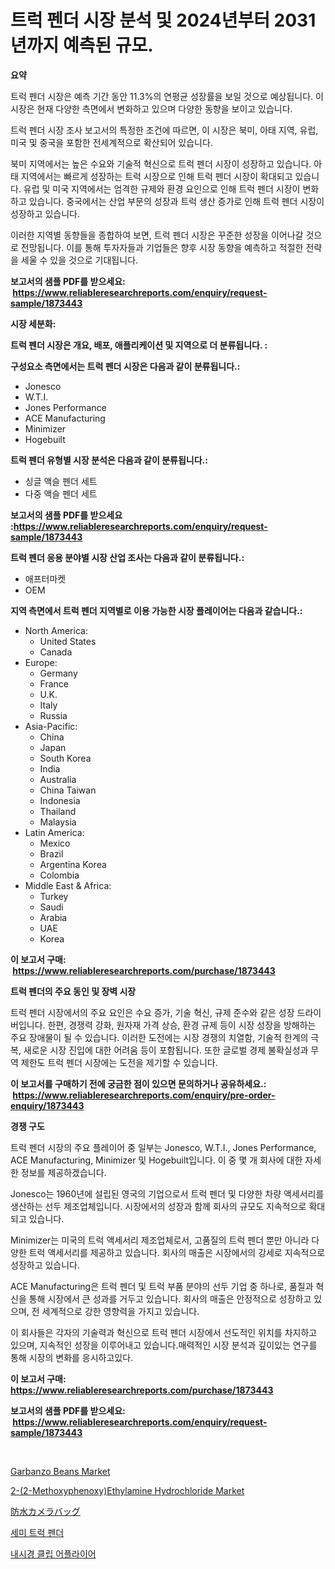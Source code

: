 <p><h1>트럭 펜더 시장 분석 및 2024년부터 2031년까지 예측된 규모.</h1></p><p><strong>요약</strong></p>
<p><p>트럭 펜더 시장은 예측 기간 동안 11.3%의 연평균 성장률을 보일 것으로 예상됩니다. 이 시장은 현재 다양한 측면에서 변화하고 있으며 다양한 동향을 보이고 있습니다.</p><p>트럭 펜더 시장 조사 보고서의 특정한 조건에 따르면, 이 시장은 북미, 아태 지역, 유럽, 미국 및 중국을 포함한 전세계적으로 확산되어 있습니다. </p><p>북미 지역에서는 높은 수요와 기술적 혁신으로 트럭 펜더 시장이 성장하고 있습니다. 아태 지역에서는 빠르게 성장하는 트럭 시장으로 인해 트럭 펜더 시장이 확대되고 있습니다. 유럽 및 미국 지역에서는 엄격한 규제와 환경 요인으로 인해 트럭 펜더 시장이 변화하고 있습니다. 중국에서는 산업 부문의 성장과 트럭 생산 증가로 인해 트럭 펜더 시장이 성장하고 있습니다.</p><p>이러한 지역별 동향들을 종합하여 보면, 트럭 펜더 시장은 꾸준한 성장을 이어나갈 것으로 전망됩니다. 이를 통해 투자자들과 기업들은 향후 시장 동향을 예측하고 적절한 전략을 세울 수 있을 것으로 기대됩니다.</p></p>
<p><strong>보고서의 샘플 PDF를 받으세요: &nbsp;<a href="https://www.reliableresearchreports.com/enquiry/request-sample/1873443">https://www.reliableresearchreports.com/enquiry/request-sample/1873443</a></strong></p>
<p><strong>시장 세분화:</strong></p>
<p><strong> 트럭 펜더 시장은 개요, 배포, 애플리케이션 및 지역으로 더 분류됩니다. :</strong></p>
<p><strong>구성요소 측면에서는 트럭 펜더 시장은 다음과 같이 분류됩니다.:</strong></p>
<p><ul><li>Jonesco</li><li>W.T.I.</li><li>Jones Performance</li><li>ACE Manufacturing</li><li>Minimizer</li><li>Hogebuilt</li></ul></p>
<p><strong> 트럭 펜더 유형별 시장 분석은 다음과 같이 분류됩니다.:</strong></p>
<p><ul><li>싱글 액슬 펜더 세트</li><li>다중 액슬 펜더 세트</li></ul></p>
<p><strong>보고서의 샘플 PDF를 받으세요 :<a href="https://www.reliableresearchreports.com/enquiry/request-sample/1873443">https://www.reliableresearchreports.com/enquiry/request-sample/1873443</a></strong></p>
<p><strong> 트럭 펜더 응용 분야별 시장 산업 조사는 다음과 같이 분류됩니다.:</strong></p>
<p><ul><li>애프터마켓</li><li>OEM</li></ul></p>
<p><strong>지역 측면에서 트럭 펜더 지역별로 이용 가능한 시장 플레이어는 다음과 같습니다.:</strong></p>
<p><ul>
    <li>
        North America:
        <ul>
            <li>United States</li>
            <li>Canada</li>
        </ul>
    </li>
    <li>
        Europe:
        <ul>
            <li>Germany</li>
            <li>France</li>
            <li>U.K.</li>
            <li>Italy</li>
            <li>Russia</li>
        </ul>
    </li>
    <li>
        Asia-Pacific:
        <ul>
            <li>China</li>
            <li>Japan</li>
            <li>South Korea</li>
            <li>India</li>
            <li>Australia</li>
            <li>China Taiwan</li>
            <li>Indonesia</li>
            <li>Thailand</li>
            <li>Malaysia</li>
        </ul>
    </li>
    <li>
        Latin America:
        <ul>
            <li>Mexico</li>
            <li>Brazil</li>
            <li>Argentina Korea</li>
            <li>Colombia</li>
        </ul>
    </li>
    <li>
        Middle East & Africa:
        <ul>
            <li>Turkey</li>
            <li>Saudi</li>
            <li>Arabia</li>
            <li>UAE</li>
            <li>Korea</li>
        </ul>
    </li>
    </ul></p>
<p><strong>이 보고서 구매: &nbsp;<a href="https://www.reliableresearchreports.com/purchase/1873443">https://www.reliableresearchreports.com/purchase/1873443</a></strong></p>
<p><strong>트럭 펜더의 주요 동인 및 장벽 시장</strong></p>
<p><p>트럭 펜더 시장에서의 주요 요인은 수요 증가, 기술 혁신, 규제 준수와 같은 성장 드라이버입니다. 한편, 경쟁력 강화, 원자재 가격 상승, 환경 규제 등이 시장 성장을 방해하는 주요 장애물이 될 수 있습니다. 이러한 도전에는 시장 경쟁의 치열함, 기술적 한계의 극복, 새로운 시장 진입에 대한 어려움 등이 포함됩니다. 또한 글로벌 경제 불확실성과 무역 제한도 트럭 펜더 시장에는 도전을 제기할 수 있습니다.</p></p>
<p><strong>이 보고서를 구매하기 전에 궁금한 점이 있으면 문의하거나 공유하세요.: &nbsp;<a href="https://www.reliableresearchreports.com/enquiry/pre-order-enquiry/1873443">https://www.reliableresearchreports.com/enquiry/pre-order-enquiry/1873443</a></strong></p>
<p><strong>경쟁 구도</strong></p>
<p><p>트럭 펜더 시장의 주요 플레이어 중 일부는 Jonesco, W.T.I., Jones Performance, ACE Manufacturing, Minimizer 및 Hogebuilt입니다. 이 중 몇 개 회사에 대한 자세한 정보를 제공하겠습니다.</p><p>Jonesco는 1960년에 설립된 영국의 기업으로서 트럭 펜더 및 다양한 차량 액세서리를 생산하는 선두 제조업체입니다. 시장에서의 성장과 함께 회사의 규모도 지속적으로 확대되고 있습니다.</p><p>Minimizer는 미국의 트럭 액세서리 제조업체로서, 고품질의 트럭 펜더 뿐만 아니라 다양한 트럭 액세서리를 제공하고 있습니다. 회사의 매출은 시장에서의 강세로 지속적으로 성장하고 있습니다.</p><p>ACE Manufacturing은 트럭 펜더 및 트럭 부품 분야의 선두 기업 중 하나로, 품질과 혁신을 통해 시장에서 큰 성과를 거두고 있습니다. 회사의 매출은 안정적으로 성장하고 있으며, 전 세계적으로 강한 영향력을 가지고 있습니다.</p><p>이 회사들은 각자의 기술력과 혁신으로 트럭 펜더 시장에서 선도적인 위치를 차지하고 있으며, 지속적인 성장을 이루어내고 있습니다.매력적인 시장 분석과 깊이있는 연구를 통해 시장의 변화를 응시하고있다.</p></p>
<p><strong>이 보고서 구매: &nbsp; <a href="https://www.reliableresearchreports.com/purchase/1873443">https://www.reliableresearchreports.com/purchase/1873443</a></strong></p>
<p><strong>보고서의 샘플 PDF를 받으세요: &nbsp;<a href="https://www.reliableresearchreports.com/enquiry/request-sample/1873443">https://www.reliableresearchreports.com/enquiry/request-sample/1873443</a></strong><strong></strong></p>
<p>&nbsp;</p>
<p><p><a href="https://github.com/jhcraigie/Market-Research-Report-List-2/blob/main/garbanzo-beans-market.md">Garbanzo Beans Market</a></p><p><a href="https://issuu.com/reportprime-2/docs/2-2-methoxyphenoxyethylamine-hydrochloride-market-">2-(2-Methoxyphenoxy)Ethylamine Hydrochloride Market</a></p><p><a href="https://github.com/adcxff01450218/Market-Research-Report-List-1/blob/main/31032413027.md">防水カメラバッグ</a></p><p><a href="https://github.com/vsn7qpua81q/Market-Research-Report-List-1/blob/main/18724442659.md">세미 트럭 펜더</a></p><p><a href="https://github.com/trmesnao7959541/Market-Research-Report-List-1/blob/main/33380672658.md">내시경 클립 어플라이어</a></p></p>